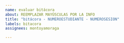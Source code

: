 ```yaml
---
name: evaluar bitácora
about: REEMPLAZAR MAYÚSCULAS POR LA INFO
title: "bitácora - NUMEROESTUDIANTE - NUMEROSESION"
labels: bitacora
assignees: montoyamoraga

---
```


